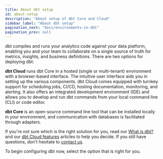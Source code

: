 ```yaml
---
title: About dbt setup
id: about-setup
description: "About setup of dbt Core and Cloud"
sidebar_label: "About dbt setup"
pagination_next: "docs/environments-in-dbt"
pagination_prev: null
---
```


dbt compiles and runs your analytics code against your data platform, enabling you and your team to collaborate on a single source of truth for metrics, insights, and business definitions. There are two options for deploying dbt:

**dbt Cloud** runs dbt Core in a hosted (single or multi-tenant) environment with a browser-based interface. The intuitive user interface aids you in setting up the various components. dbt Cloud comes equipped with turnkey support for scheduling jobs, CI/CD, hosting documentation, monitoring, and alerting. It also offers an integrated development environment (IDE) and allows you to develop and run dbt commands from your local command line (CLI) or code editor.

**dbt Core** is an open-source command line tool that can be installed locally in your environment, and communication with databases is facilitated through adapters.

If you're not sure which is the right solution for you, read our [What is dbt?](/docs/introduction) and our [dbt Cloud features](/docs/cloud/about-cloud/dbt-cloud-features) articles to help you decide. If you still have questions, don't hesitate to [contact us](https://www.getdbt.com/contact/).

To begin configuring dbt now, select the option that is right for you.

<div className="grid--2-col">

<Card
    title="dbt Cloud setup"
    body="Learn how to connect to a data platform, integrate with secure authentication methods, and configure a sync with a git repo."
    link="/docs/cloud/about-cloud-setup"
    icon="dbt-bit"/>

<Card
    title="dbt Core setup"
    body="Learn about dbt Core and how to setup data platform connections."
    link="/docs/core/about-core-setup"
    icon="dbt-bit"/>

</div>
